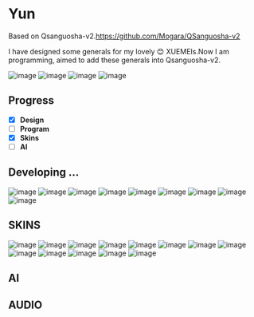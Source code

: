# Yun
Based on Qsanguosha-v2.https://github.com/Mogara/QSanguosha-v2


I have designed some generals for my lovely :blush: XUEMEIs.Now I am programming, aimed to add these generals into Qsanguosha-v2.

![image](Qsanguosha-v2/image/heroskin/fullskin/generals/full/wangcan_2.png)
![image](Qsanguosha-v2/image/fullskin/generals/full/hanjing.png)
![image](Qsanguosha-v2/image/heroskin/fullskin/generals/full/xiaosa_1.png)
![image](Qsanguosha-v2/image/heroskin/fullskin/generals/full/yangwenqi_1.png)

## Progress
- [x] **Design**
- [ ] **Program**
- [x] **Skins**
- [ ] **AI**

## Developing ...
![image](Qsanguosha-v2/image/generals/card/huaibeibei.jpg) 
![image](Qsanguosha-v2/image/generals/card/hanjing.jpg)
![image](Qsanguosha-v2/image/generals/card/wangcan.jpg)
![image](card-progress/yangwenqi.jpg)
![image](Qsanguosha-v2/image/generals/card/xiaosa.jpg)
![image](card-progress/lishuyu.jpg)
![image](Qsanguosha-v2/image/generals/card/EXliyunpeng.jpg)
![image](Qsanguosha-v2/image/generals/card/EXhuaibeibei.jpg)
![image](Qsanguosha-v2/image/generals/card/EXhanjing.jpg)

## SKINS
![image](Qsanguosha-v2/image/heroskin/generals/card/wangcan_2.jpg)
![image](Qsanguosha-v2/image/heroskin/generals/card/wangcan_3.jpg)
![image](Qsanguosha-v2/image/heroskin/generals/card/huaibeibei_5.jpg)
![image](Qsanguosha-v2/image/heroskin/generals/card/hanjing_1.jpg)
![image](Qsanguosha-v2/image/heroskin/generals/card/hanjing_2.jpg)
![image](Qsanguosha-v2/image/heroskin/generals/card/yangwenqi_1.jpg)
![image](Qsanguosha-v2/image/heroskin/generals/card/xiaosa_1.jpg)
![image](Qsanguosha-v2/image/generals/card/EXliyunpeng_female.jpg)
![image](Qsanguosha-v2/image/heroskin/generals/card/wangcan_1.jpg)
![image](Qsanguosha-v2/image/heroskin/generals/card/huaibeibei_1.jpg)
![image](Qsanguosha-v2/image/heroskin/generals/card/huaibeibei_2.jpg)
![image](Qsanguosha-v2/image/heroskin/generals/card/huaibeibei_3.jpg)
![image](Qsanguosha-v2/image/heroskin/generals/card/huaibeibei_4.jpg)

## AI

## AUDIO